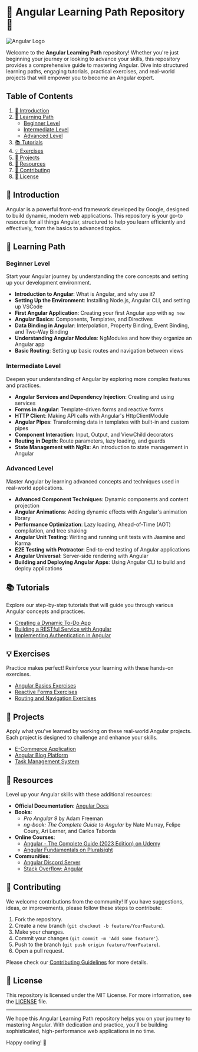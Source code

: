 # 🌟 Angular Learning Path Repository 🌟

![Angular Logo](https://angular.io/assets/images/logos/angular/angular.svg)

Welcome to the **Angular Learning Path** repository! Whether you're just beginning your journey or looking to advance your skills, this repository provides a comprehensive guide to mastering Angular. Dive into structured learning paths, engaging tutorials, practical exercises, and real-world projects that will empower you to become an Angular expert.

## Table of Contents

1. [📖 Introduction](#-introduction)
2. [🚀 Learning Path](#-learning-path)
   - [Beginner Level](#beginner-level)
   - [Intermediate Level](#intermediate-level)
   - [Advanced Level](#advanced-level)
3. [📚 Tutorials](#-tutorials)
4. [💡 Exercises](#-exercises)
5. [🔨 Projects](#-projects)
6. [📁 Resources](#-resources)
7. [🤝 Contributing](#-contributing)
8. [📜 License](#-license)

## 📖 Introduction

Angular is a powerful front-end framework developed by Google, designed to build dynamic, modern web applications. This repository is your go-to resource for all things Angular, structured to help you learn efficiently and effectively, from the basics to advanced topics.

## 🚀 Learning Path

### Beginner Level

Start your Angular journey by understanding the core concepts and setting up your development environment.

- **Introduction to Angular**: What is Angular, and why use it?
- **Setting Up the Environment**: Installing Node.js, Angular CLI, and setting up VSCode
- **First Angular Application**: Creating your first Angular app with `ng new`
- **Angular Basics**: Components, Templates, and Directives
- **Data Binding in Angular**: Interpolation, Property Binding, Event Binding, and Two-Way Binding
- **Understanding Angular Modules**: NgModules and how they organize an Angular app
- **Basic Routing**: Setting up basic routes and navigation between views

### Intermediate Level

Deepen your understanding of Angular by exploring more complex features and practices.

- **Angular Services and Dependency Injection**: Creating and using services
- **Forms in Angular**: Template-driven forms and reactive forms
- **HTTP Client**: Making API calls with Angular's HttpClientModule
- **Angular Pipes**: Transforming data in templates with built-in and custom pipes
- **Component Interaction**: Input, Output, and ViewChild decorators
- **Routing in Depth**: Route parameters, lazy loading, and guards
- **State Management with NgRx**: An introduction to state management in Angular

### Advanced Level

Master Angular by learning advanced concepts and techniques used in real-world applications.

- **Advanced Component Techniques**: Dynamic components and content projection
- **Angular Animations**: Adding dynamic effects with Angular's animation library
- **Performance Optimization**: Lazy loading, Ahead-of-Time (AOT) compilation, and tree shaking
- **Angular Unit Testing**: Writing and running unit tests with Jasmine and Karma
- **E2E Testing with Protractor**: End-to-end testing of Angular applications
- **Angular Universal**: Server-side rendering with Angular
- **Building and Deploying Angular Apps**: Using Angular CLI to build and deploy applications

## 📚 Tutorials

Explore our step-by-step tutorials that will guide you through various Angular concepts and practices.

- [Creating a Dynamic To-Do App](./tutorials/todo-app.md)
- [Building a RESTful Service with Angular](./tutorials/angular-rest-service.md)
- [Implementing Authentication in Angular](./tutorials/authentication-angular.md)

## 💡 Exercises

Practice makes perfect! Reinforce your learning with these hands-on exercises.

- [Angular Basics Exercises](./exercises/angular-basics.md)
- [Reactive Forms Exercises](./exercises/reactive-forms.md)
- [Routing and Navigation Exercises](./exercises/routing-navigation.md)

## 🔨 Projects

Apply what you've learned by working on these real-world Angular projects. Each project is designed to challenge and enhance your skills.

- [E-Commerce Application](./projects/e-commerce-app.md)
- [Angular Blog Platform](./projects/blog-platform.md)
- [Task Management System](./projects/task-management.md)

## 📁 Resources

Level up your Angular skills with these additional resources:

- **Official Documentation**: [Angular Docs](https://angular.io/docs)
- **Books**:
  - *Pro Angular 9* by Adam Freeman
  - *ng-book: The Complete Guide to Angular* by Nate Murray, Felipe Coury, Ari Lerner, and Carlos Taborda
- **Online Courses**:
  - [Angular - The Complete Guide (2023 Edition) on Udemy](https://www.udemy.com/course/the-complete-guide-to-angular-2/)
  - [Angular Fundamentals on Pluralsight](https://www.pluralsight.com/courses/angular-fundamentals)
- **Communities**:
  - [Angular Discord Server](https://discord.com/invite/angular)
  - [Stack Overflow: Angular](https://stackoverflow.com/questions/tagged/angular)

## 🤝 Contributing

We welcome contributions from the community! If you have suggestions, ideas, or improvements, please follow these steps to contribute:

1. Fork the repository.
2. Create a new branch (`git checkout -b feature/YourFeature`).
3. Make your changes.
4. Commit your changes (`git commit -m 'Add some feature'`).
5. Push to the branch (`git push origin feature/YourFeature`).
6. Open a pull request.

Please check our [Contributing Guidelines](./CONTRIBUTING.md) for more details.

## 📜 License

This repository is licensed under the MIT License. For more information, see the [LICENSE](./LICENSE) file.

---

We hope this Angular Learning Path repository helps you on your journey to mastering Angular. With dedication and practice, you'll be building sophisticated, high-performance web applications in no time.

Happy coding! 🚀
